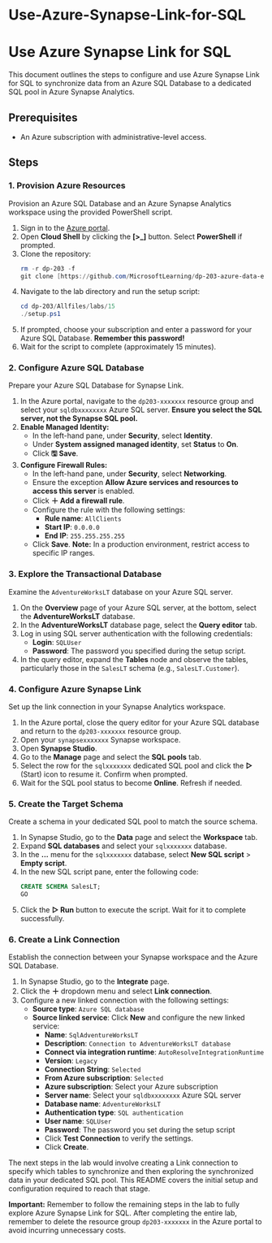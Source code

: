# Use-Azure-Synapse-Link-for-SQL
# Use Azure Synapse Link for SQL

This document outlines the steps to configure and use Azure Synapse Link for SQL to synchronize data from an Azure SQL Database to a dedicated SQL pool in Azure Synapse Analytics.

## Prerequisites

* An Azure subscription with administrative-level access.

## Steps

### 1. Provision Azure Resources

Provision an Azure SQL Database and an Azure Synapse Analytics workspace using the provided PowerShell script.

1.  Sign in to the [Azure portal](https://portal.azure.com).
2.  Open **Cloud Shell** by clicking the **[\>_]** button. Select **PowerShell** if prompted.
3.  Clone the repository:
    ```powershell
    rm -r dp-203 -f
    git clone [https://github.com/MicrosoftLearning/dp-203-azure-data-engineer](https://github.com/MicrosoftLearning/dp-203-azure-data-engineer) dp-203
    ```
4.  Navigate to the lab directory and run the setup script:
    ```powershell
    cd dp-203/Allfiles/labs/15
    ./setup.ps1
    ```
5.  If prompted, choose your subscription and enter a password for your Azure SQL Database. **Remember this password!**
6.  Wait for the script to complete (approximately 15 minutes).

### 2. Configure Azure SQL Database

Prepare your Azure SQL Database for Synapse Link.

1.  In the Azure portal, navigate to the `dp203-xxxxxxx` resource group and select your `sqldbxxxxxxxx` Azure SQL server. **Ensure you select the SQL server, not the Synapse SQL pool.**
2.  **Enable Managed Identity:**
    * In the left-hand pane, under **Security**, select **Identity**.
    * Under **System assigned managed identity**, set **Status** to **On**.
    * Click **🖫 Save**.
3.  **Configure Firewall Rules:**
    * In the left-hand pane, under **Security**, select **Networking**.
    * Ensure the exception **Allow Azure services and resources to access this server** is enabled.
    * Click **＋ Add a firewall rule**.
    * Configure the rule with the following settings:
        * **Rule name**: `AllClients`
        * **Start IP**: `0.0.0.0`
        * **End IP**: `255.255.255.255`
    * Click **Save**. **Note:** In a production environment, restrict access to specific IP ranges.

### 3. Explore the Transactional Database

Examine the `AdventureWorksLT` database on your Azure SQL server.

1.  On the **Overview** page of your Azure SQL server, at the bottom, select the **AdventureWorksLT** database.
2.  In the **AdventureWorksLT** database page, select the **Query editor** tab.
3.  Log in using SQL server authentication with the following credentials:
    * **Login**: `SQLUser`
    * **Password**: The password you specified during the setup script.
4.  In the query editor, expand the **Tables** node and observe the tables, particularly those in the `SalesLT` schema (e.g., `SalesLT.Customer`).

### 4. Configure Azure Synapse Link

Set up the link connection in your Synapse Analytics workspace.

1.  In the Azure portal, close the query editor for your Azure SQL database and return to the `dp203-xxxxxxx` resource group.
2.  Open your `synapsexxxxxxx` Synapse workspace.
3.  Open **Synapse Studio**.
4.  Go to the **Manage** page and select the **SQL pools** tab.
5.  Select the row for the `sqlxxxxxxx` dedicated SQL pool and click the **▷** (Start) icon to resume it. Confirm when prompted.
6.  Wait for the SQL pool status to become **Online**. Refresh if needed.

### 5. Create the Target Schema

Create a schema in your dedicated SQL pool to match the source schema.

1.  In Synapse Studio, go to the **Data** page and select the **Workspace** tab.
2.  Expand **SQL databases** and select your `sqlxxxxxxx` database.
3.  In the **...** menu for the `sqlxxxxxxx` database, select **New SQL script** > **Empty script**.
4.  In the new SQL script pane, enter the following code:
    ```sql
    CREATE SCHEMA SalesLT;
    GO
    ```
5.  Click the **▷ Run** button to execute the script. Wait for it to complete successfully.

### 6. Create a Link Connection

Establish the connection between your Synapse workspace and the Azure SQL Database.

1.  In Synapse Studio, go to the **Integrate** page.
2.  Click the **＋** dropdown menu and select **Link connection**.
3.  Configure a new linked connection with the following settings:
    * **Source type**: `Azure SQL database`
    * **Source linked service**: Click **New** and configure the new linked service:
        * **Name**: `SqlAdventureWorksLT`
        * **Description**: `Connection to AdventureWorksLT database`
        * **Connect via integration runtime**: `AutoResolveIntegrationRuntime`
        * **Version**: `Legacy`
        * **Connection String**: `Selected`
        * **From Azure subscription**: `Selected`
        * **Azure subscription**: Select your Azure subscription
        * **Server name**: Select your `sqldbxxxxxxxx` Azure SQL server
        * **Database name**: `AdventureWorksLT`
        * **Authentication type**: `SQL authentication`
        * **User name**: `SQLUser`
        * **Password**: The password you set during the setup script
        * Click **Test Connection** to verify the settings.
        * Click **Create**.

The next steps in the lab would involve creating a Link connection to specify which tables to synchronize and then exploring the synchronized data in your dedicated SQL pool. This README covers the initial setup and configuration required to reach that stage.

**Important:** Remember to follow the remaining steps in the lab to fully explore Azure Synapse Link for SQL. After completing the entire lab, remember to delete the resource group `dp203-xxxxxxx` in the Azure portal to avoid incurring unnecessary costs.
